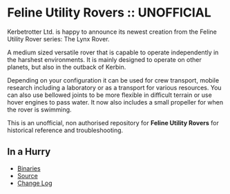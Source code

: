 # Feline Utility Rovers :: UNOFFICIAL

Kerbetrotter Ltd. is happy to announce its newest creation from the Feline Utility Rover series: The Lynx Rover.

A medium sized versatile rover that is capable to operate independently in the harshest environments. It is mainly
designed to operate on other planets, but also in the outback of Kerbin.

Depending on your configuration it can be used for crew transport, mobile research including a laboratory or as a transport for various resources. You can also use bellowed joints to be more flexible in difficult terrain or use hover engines to pass water. It now also includes a small propeller for when the rover is swimming.

This is an unofficial, non authorised repository for **Feline Utility Rovers** for historical reference and troubleshooting.

## In a Hurry 

* [Binaries](./Archive)
* [Source](https://github.com/net-lisias-ksph/FelineUtilityRovers)
* [Change Log](./CHANGE_LOG.md)
